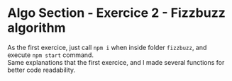 # Algo Section - Exercice 2 - Fizzbuzz algorithm

As the first exercice, just call `npm i` when inside folder `fizzbuzz`, and execute `npm start` command.  
Same explanations that the first exercice, and I made several functions for better code readability.